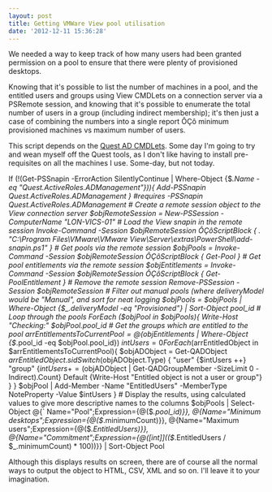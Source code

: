 ```yaml
---
layout: post
title: Getting VMWare View pool utilisation
date: '2012-12-11 15:36:28'
---
```



We needed a way to keep track of how many users had been granted permission on a pool to ensure that there were plenty of provisioned desktops.

Knowing that it's possible to list the number of machines in a pool, and the entitled users and groups using View CMDLets on a connection server via a PSRemote session, and knowing that it's possible to enumerate the total number of users in a group (including indirect membership); it's then just a case of combining the numbers into a single report ÔÇô minimum provisioned machines vs maximum number of users.

This script depends on the [Quest AD CMDLets](http://www.quest.com/powershell/activeroles-server.aspx). Some day I'm going to try and wean myself off the Quest tools, as I don't like having to install pre-requisites on all the machines I use. Some-day, but not today.

 If (!(Get-PSSnapin -ErrorAction SilentlyContinue | Where-Object {$_.Name -eq "Quest.ActiveRoles.ADManagement"})){ Add-PSSnapin Quest.ActiveRoles.ADManagement } #requires -PSSnapin Quest.ActiveRoles.ADManagement # Create a remote session object to the View connection server $objRemoteSession = New-PSSession -ComputerName "LON-VICS-01" # Load the View snapin in the remote session Invoke-Command -Session $objRemoteSession ÔÇôScriptBlock { . "C:\Program Files\VMware\VMware View\Server\extras\PowerShell\add-snapin.ps1" } # Get pools via the remote session $objPools = Invoke-Command -Session $objRemoteSession ÔÇôScriptBlock { Get-Pool } # Get pool entitlements via the remote session $objEntitlements = Invoke-Command -Session $objRemoteSession ÔÇôScriptBlock { Get-PoolEntitlement } # Remove the remote session Remove-PSSession -Session $objRemoteSession # Filter out manual pools (where deliveryModel would be "Manual", and sort for neat logging $objPools = $objPools | Where-Object {$_.deliveryModel -eq "Provisioned"} | Sort-Object pool_id # Loop through the pools ForEach ($objPool in $objPools){ Write-Host "Checking:" $objPool.pool_id # Get the groups which are entitled to the pool $arrEntitlementsToCurrentPool = @($objEntitlements | Where-Object {$_.pool_id -eq $objPool.pool_id}) $intUsers = 0 ForEach ($arrEntitledObject in $arrEntitlementsToCurrentPool){ $objADObject = Get-QADObject $arrEntitledObject.sid Switch ($objADObject.Type) { "user" {$intUsers ++} "group" {$intUsers += ($objADObject | Get-QADGroupMember -SizeLimit 0 -Indirect).Count} Default {Write-Host "Entitled object is not a user or group"} } } $objPool | Add-Member -Name "EntitledUsers" -MemberType NoteProperty -Value $intUsers } # Display the results, using calculated values to give more descriptive names to the columns $objPools | Select-Object @{` Name="Pool";Expression={@($_.pool_id)}}, @{Name="Minimum desktops";Expression={@($_.minimumCount)}}, @{Name="Maximum users";Expression={@($_.EntitledUsers)}}, @{Name="Commitment";Expression={@([int]](($_.EntitledUsers / $_.minimumCount) * 100))}} | Sort-Object Pool

Although this displays results on screen, there are of course all the normal ways to output the object to HTML, CSV, XML and so on. I'll leave it to your imagination.


